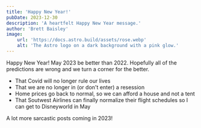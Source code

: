 ```yaml
---
title: 'Happy New Year!'
pubDate: 2023-12-30
description: 'A heartfelt Happy New Year message.'
author: 'Brett Baisley'
image:
    url: 'https://docs.astro.build/assets/rose.webp'
    alt: 'The Astro logo on a dark background with a pink glow.'
---
```


Happy New Year! May 2023 be better than 2022. Hopefully all of the predictions are wrong and we turn a corner for the better.
* That Covid will no longer rule our lives
* That we are no longer in (or don't enter) a resession
* Home prices go back to normal, so we can afford a house and not a tent
* That Soutwest Airlines can finally normalize their flight schedules so I can get to Disneyworld in May

A lot more sarcastic posts coming in 2023!